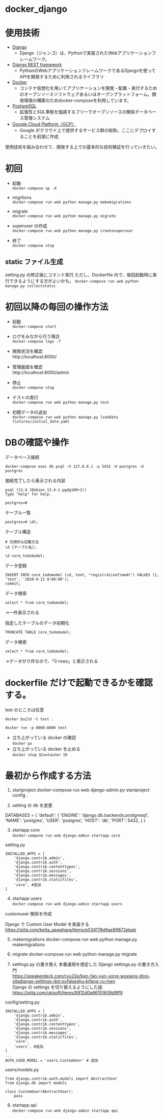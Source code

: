 # docker_django

# 使用技術
- [Django](https://docs.djangoproject.com/)
  - Django（ジャンゴ）は、Pythonで実装されたWebアプリケーションフレームワーク。
- [Django REST framework](https://www.django-rest-framework.org/)
  - PythonのWebアプリケーションフレームワークであるDjangoを使ってAPIを開発するために利用されるライブラリ
- [Docker](https://www.docker.com/)
  - コンテナ仮想化を用いてアプリケーションを開発・配置・実行するためのオープンソースソフトウェアあるいはオープンプラットフォーム。開発環境の構築のためdocker-composeを利用しています。
- [PostgreSQL](https://www.postgresql.org/)
  - 拡張性とSQL準拠を強調するフリーでオープンソースの関係データベース管理システム
- [Google Cloud Platform（GCP）](https://cloud.google.com/)
  - Google がクラウド上で提供するサービス群の総称。ここにデプロイすることを前提に作成
  
使用技術を組み合わせて、開発する上での基本的な技術検証を行っていきたい。

# 初回

- 起動<br>
  `docker-compose up -d`
- migrtions<br>
  `docker-compose run web python manage.py makemigrations `

- migrate <br>
  `docker-compose run web python manage.py migrate `

- superuser の作成 <br>
  `docker-compose run web python manage.py createsuperuser`
  
- 終了<br>
  `docker-compose stop`

## static ファイル生成

setting.py の修正後にコマンド実行
ただし、Dockerfile 内で、毎回起動時に実行できるようにする方がよいかも。
`docker-compose run web python manage.py collectstatic`

# 初回以降の毎回の操作方法

- 起動<br>
  `docker-compose start`
- ログをみながら行う場合<br>
  `docker-compose logs -f`

- 開発状況を確認<br>
  http://localhost:8000/

- 管理画面を確認<br>
  http://localhost:8000/admin

- 停止 <br>
  `docker-compose stop`

- テストの実行 <br>
  `docker-compose run web python manage.py test`

- 初期データの追加<br>
  `docker-compose run web python manage.py loaddata fixtures/initial_data.yaml`


# DBの確認や操作


データベース接続
```
docker-compose exec db psql -h 127.0.0.1 -p 5432 -U postgres -d postgres
```

接続完了したら表示される内容
```
psql (13.4 (Debian 13.4-1.pgdg100+1))
Type "help" for help.

postgres=# 
```


テーブル一覧
```
postgres=# \dt;
```

テーブル構造
```
# 汎用的な記載方法
\d [テーブル名];
```
```
\d core_todomodel;
```

データ登録
```
INSERT INTO core_todomodel (id, text, "registrationTimeAt") VALUES (1, 'test', '2020-9-12 9:00:00');
commit;
```

データ検索
```
select * from core_todomodel;
```
→一件表示される

指定したテーブルのデータ初期化
```
TRUNCATE TABLE core_todomodel;
```

データ検索
```
select * from core_todomodel;
```
→データが０件なので、「0 rows」と表示される

# dockerfile だけで起動できるかを確認する。

test のところは任意

`docker build -t test .`

`docker run -p 8000:8000 test`

- 立ち上がっている docker の確認<br>
  `docker ps `
- 立ち上がっている docker を止める<br>
  `docker stop $Container ID `

# 最初から作成する方法

1. startproject
   docker-compose run web django-admin.py startproject config .

2. setting の db を変更

DATABASES = {
'default': {
'ENGINE': 'django.db.backends.postgresql',
'NAME': 'postgres',
'USER': 'postgres',
'HOST': 'db',
'PORT': 5432,
}
}

3. startapp core <br>
   `docker-compose run web django-admin startapp core`

setting.py

```
INSTALLED_APPS = [
    'django.contrib.admin',
    'django.contrib.auth',
    'django.contrib.contenttypes',
    'django.contrib.sessions',
    'django.contrib.messages',
    'django.contrib.staticfiles',
    'core', #追加
]
```

4. startapp users<br>
   `docker-compose run web django-admin startapp users`

customuser 関係を作成

Django で Custom User Model を実装する<br>
https://qiita.com/keita_gawahara/items/e534178d9ae89872ebab

5. makemigrations
   docker-compose run web python manage.py makemigrations

6. migrate
   docker-compose run web python manage.py migrate
7. settings.py の書き換え
   本番運用を想定した Django settings.py の書き方入門<br>
   https://speakerdeck.com/ryu22e/ben-fan-yun-yong-woxiang-ding-sitadjango-settings-dot-pyfalseshu-kifang-ru-men <br>
   Django の settings を切り替えるようにした話<br>
   https://qiita.com/ukisoft/items/8912d0a66151609d9ff9

config/setting.py

```
INSTALLED_APPS = [
    'django.contrib.admin',
    'django.contrib.auth',
    'django.contrib.contenttypes',
    'django.contrib.sessions',
    'django.contrib.messages',
    'django.contrib.staticfiles',
    'core',
    'users', #追加
]
...
AUTH_USER_MODEL = 'users.CustomUser' # 追加
```

users/models.py

```
from django.contrib.auth.models import AbstractUser
from django.db import models

class CustomUser(AbstractUser):
    pass
```

8. startapp api<br>
   `docker-compose run web django-admin startapp api`


